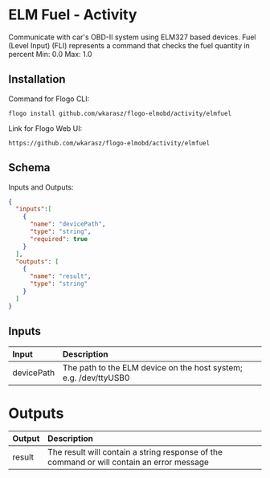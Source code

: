 # 	ELM Fuel - Activity

Communicate with car's OBD-II system using ELM327 based devices.
Fuel (Level Input) (FLI) represents a command that checks the fuel quantity in percent
Min: 0.0
Max: 1.0

## Installation
Command for Flogo CLI:
```console
flogo install github.com/wkarasz/flogo-elmobd/activity/elmfuel
```

Link for Flogo Web UI:
```console
https://github.com/wkarasz/flogo-elmobd/activity/elmfuel
```

## Schema
Inputs and Outputs:
```json
{
  "inputs":[
    {
      "name": "devicePath",
      "type": "string",
      "required": true
    }
  ],
  "outputs": [
    {
      "name": "result",
      "type": "string"
    }
  ]
}
```
## Inputs
| Input            | Description    |
|:-----------------|:---------------|
| devicePath       | The path to the ELM device on the host system; e.g. /dev/ttyUSB0 |

# Outputs
| Output           | Description    |
|:-----------------|:---------------|
| result           | The result will contain a string response of the command or will contain an error message |
